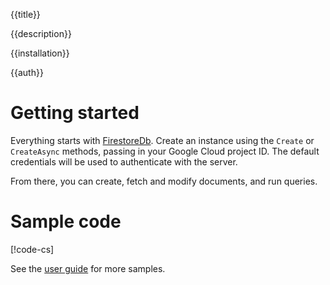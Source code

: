 {{title}}

{{description}}

{{installation}}

{{auth}}

# Getting started

Everything starts with [FirestoreDb](obj/api/Google.Cloud.Firestore.Data.FirestoreDb.yml).
Create an instance using the `Create` or `CreateAsync` methods, passing in your Google Cloud project ID.
The default credentials will be used to authenticate with the server.

From there, you can create, fetch and modify documents, and run queries.

# Sample code

[!code-cs[](obj/snippets/Google.Cloud.Firestore.Data.Index.txt#GettingStarted)]

See the [user guide](userguide.md) for more samples.
